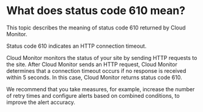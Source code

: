 # What does status code 610 mean?

This topic describes the meaning of status code 610 returned by Cloud Monitor.

Status code 610 indicates an HTTP connection timeout.

Cloud Monitor monitors the status of your site by sending HTTP requests to the site. After Cloud Monitor sends an HTTP request, Cloud Monitor determines that a connection timeout occurs if no response is received within 5 seconds. In this case, Cloud Monitor returns status code 610.

We recommend that you take measures, for example, increase the number of retry times and configure alerts based on combined conditions, to improve the alert accuracy.

